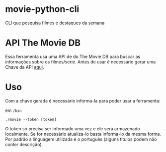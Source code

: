 # movie-python-cli

CLI que pesquisa filmes e destaques da semana 

# API The Movie DB

Essa ferramenta usa uma API de do The Movie DB para buscar as informações sobre os filmes/serie. Antes de usar é necessário gerar uma Chave da API [aqui](https://www.themoviedb.org/).

# Uso

Com a chave gerada é necessário informa-la para poder usar a ferramenta:

em `/bin`

`./movie --token [token]`

O  token só precisa ser informado uma vez e ele será armazenado localmente. Se for necessário atualiza-lo basta informa-lo da mesma forma. Por padrão a linguagem utilizada é o português (alguns titulos podem não conter descrição). 




